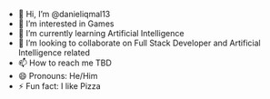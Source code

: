 - 👋 Hi, I’m @danieliqmal13
- 👀 I’m interested in Games
- 🌱 I’m currently learning Artificial Intelligence
- 💞️ I’m looking to collaborate on Full Stack Developer and Artificial Intelligence related
- 📫 How to reach me TBD
- 😄 Pronouns: He/Him
- ⚡ Fun fact: I like Pizza

<!---
danieliqmal13/danieliqmal13 is a ✨ special ✨ repository because its `README.md` (this file) appears on your GitHub profile.
You can click the Preview link to take a look at your changes.
--->
